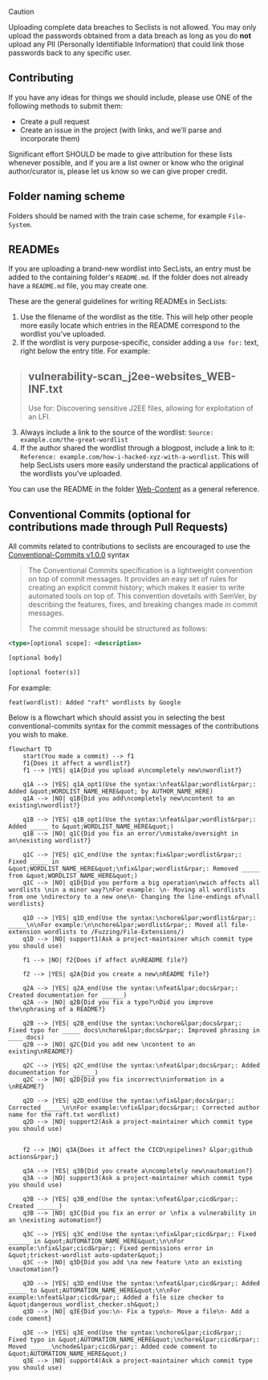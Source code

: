 > [!CAUTION]
> Uploading complete data breaches to Seclists is not allowed. You may only upload the passwords obtained from a data breach as long as you do **not** upload any PII (Personally Identifiable Information) that could link those passwords back to any specific user.

## Contributing

If you have any ideas for things we should include, please use ONE of the following methods to submit them:

* Create a pull request
* Create an issue in the project (with links, and we'll parse and incorporate them)

Significant effort SHOULD be made to give attribution for these lists whenever possible, and if you are a list owner or know who the original author/curator is, please let us know so we can give proper credit.

## Folder naming scheme

Folders should be named with the train case scheme, for example `File-System`.

## READMEs

If you are uploading a brand-new wordlist into SecLists, an entry must be added to the containing folder's `README.md`. If the folder does not already have a `README.md` file, you may create one.

These are the general guidelines for writing READMEs in SecLists:
1. Use the filename of the wordlist as the title. This will help other people more easily locate which entries in the README correspond to the wordlist you've uploaded.
2. If the wordlist is very purpose-specific, consider adding a `Use for:` text, right below the entry title. For example: 
> ## vulnerability-scan_j2ee-websites_WEB-INF.txt
> Use for: Discovering sensitive J2EE files, allowing for exploitation of an LFI.

3. Always include a link to the source of the wordlist: `Source: example.com/the-great-wordlist`
4. If the author shared the wordlist through a blogpost, include a link to it: `Reference: example.com/how-i-hacked-xyz-with-a-wordlist`. This will help SecLists users more easily understand the practical applications of the wordlists you've uploaded.

You can use the README in the folder [Web-Content](Discovery/Web-Content) as a general reference.


## Conventional Commits (optional for contributions made through Pull Requests)

All commits related to contributions to seclists are encouraged to use the [Conventional-Commits v1.0.0](https://www.conventionalcommits.org/en/v1.0.0/) syntax

> The Conventional Commits specification is a lightweight convention on top of commit messages. It provides an easy set of rules for creating an explicit commit history; which makes it easier to write automated tools on top of. This convention dovetails with SemVer, by describing the features, fixes, and breaking changes made in commit messages.
>
> The commit message should be structured as follows:
```xml
<type>[optional scope]: <description>

[optional body]

[optional footer(s)]
```

For example:
```
feat(wordlist): Added "raft" wordlists by Google
```

Below is a flowchart which should assist you in selecting the best conventional-commits syntax for the commit messages of the contributions you wish to make.

```mermaid
flowchart TD
	start(You made a commit) --> f1
	f1{Does it affect a wordlist?}
	f1 --> |YES| q1A{Did you upload a\ncompletely new\nwordlist?}

	q1A --> |YES| q1A_opt1(Use the syntax:\nfeat&lpar;wordlist&rpar;: Added &quot;WORDLIST_NAME_HERE&quot; by AUTHOR_NAME_HERE)
	q1A --> |NO| q1B{Did you add\ncompletely new\ncontent to an existing\nwordlist?}
	
	q1B --> |YES| q1B_opt1(Use the syntax:\nfeat&lpar;wordlist&rpar;: Added _____ to &quot;WORDLIST_NAME_HERE&quot;)
	q1B --> |NO| q1C{Did you fix an error/\nmistake/oversight in an\nexisting wordlist?}
	
	q1C --> |YES| q1C_end(Use the syntax:fix&lpar;wordlist&rpar;: Fixed _____ in &quot;WORDLIST_NAME_HERE&quot;\nfix&lpar;wordlist&rpar;: Removed _____ from &quot;WORDLIST_NAME_HERE&quot;)
	q1C --> |NO| q1D{Did you perform a big operation\nwich affects all wordlists \nin a minor way?\nFor example: \n- Moving all wordlists from one \ndirectory to a new one\n- Changing the line-endings of\nall wordlists}

	q1D --> |YES| q1D_end(Use the syntax:\nchore&lpar;wordlist&rpar;: _____\n\nFor example:\n\nchore&lpar;wordlist&rpar;: Moved all file-extension wordlists to /Fuzzing/File-Extensions/)
	q1D --> |NO| support1(Ask a project-maintainer which commit type you should use)

	f1 --> |NO| f2{Does if affect a\nREADME file?}

	f2 --> |YES| q2A{Did you create a new\nREADME file?}

	q2A --> |YES| q2A_end(Use the syntax:\nfeat&lpar;docs&rpar;: Created documentation for ______)
	q2A --> |NO| q2B{Did you fix a typo?\nDid you improve the\nphrasing of a README?}

	q2B --> |YES| q2B_end(Use the syntax:\nchore&lpar;docs&rpar;: Fixed typo for _____ docs\nchore&lpar;docs&rpar;: Improved phrasing in ____ docs)
	q2B --> |NO| q2C{Did you add new \ncontent to an existing\nREADME?}

	q2C --> |YES| q2C_end(Use the syntax:\nfeat&lpar;docs&rpar;: Added documentation for ______)
	q2C --> |NO| q2D{Did you fix incorrect\ninformation in a \nREADME?}

	q2D --> |YES| q2D_end(Use the syntax:\nfix&lpar;docs&rpar;: Corrected _____\n\nFor example:\nfix&lpar;docs&rpar;: Corrected author name for the raft.txt wordlist)
	q2D --> |NO| support2(Ask a project-maintainer which commit type you should use)


	f2 --> |NO| q3A{Does it affect the CICD\npipelines? &lpar;github actions&rpar;}

	q3A --> |YES| q3B{Did you create a\ncompletely new\nautomation?}
	q3A --> |NO| support3(Ask a project-maintainer which commit type you should use)

	q3B --> |YES| q3B_end(Use the syntax:\nfeat&lpar;cicd&rpar;: Created ______)
	q3B --> |NO| q3C{Did you fix an error or \nfix a vulnerability in an \nexisting automation?}

	q3C --> |YES| q3C_end(Use the syntax:\nfix&lpar;cicd&rpar;: Fixed ______ in &quot;AUTOMATION_NAME_HERE&quot;\n\nFor example:\nfix&lpar;cicd&rpar;: Fixed permissions error in &quot;trickest-wordlist auto-updater&quot;)
	q3C --> |NO| q3D{Did you add \na new feature \nto an existing \nautomation?}

	q3D --> |YES| q3D_end(Use the syntax:\nfeat&lpar;cicd&rpar;: Added _____ to &quot;AUTOMATION_NAME_HERE&quot;\n\nFor example:\nfeat&lpar;cicd&rpar;: Added a file size checker to &quot;dangerous_wordlist_checker.sh&quot;)
	q3D --> |NO| q3E{Did you:\n- Fix a typo\n- Move a file\n- Add a code coment}

	q3E --> |YES| q3E_end(Use the syntax:\nchore&lpar;cicd&rpar;: Fixed typo in &quot;AUTOMATION_NAME_HERE&quot;\nchore&lpar;cicd&rpar;: Moved ______\nchode&lpar;cicd&rpar;: Added code comment to &quot;AUTOMATION_NAME_HERE&quot;)
	q3E --> |NO| support4(Ask a project-maintainer which commit type you should use)
```